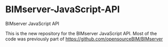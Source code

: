 # BIMserver-JavaScript-API
BIMserver JavaScript API

This is the new repository for the BIMserver JavaScript API. Most of the code was previously part of https://github.com/opensourceBIM/BIMserver
